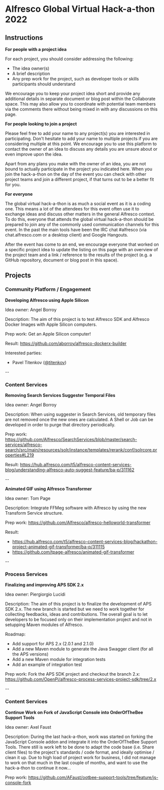 # Alfresco Global Virtual Hack-a-thon 2022

## Instructions

**For people with a project idea**

For each project, you should consider addressing the following:

* The idea owner(s)
* A brief description
* Any prep work for the project, such as developer tools or skills participants should understand

We encourage you to keep your project idea short and provide any additional details in separate document or blog post within the Collaborate space. This may also allow you to coordinate with potential team members via the comments there without being mixed in with any discussions on this page.

**For people looking to join a project**

Please feel free to add your name to any project(s) you are interested in participating. Don't hesitate to add your name to multiple projects if you are considering multiple at this point. We encourage you to use this platform to contact the owner of an idea to discuss any details you are unsure about or even improve upon the idea.

Apart from any plans you make with the owner of an idea, you are not bound to actually participate in the project you indicated here. When you join the hack-a-thon on the day of the event you can check with other project teams and join a different project, if that turns out to be a better fit for you.

**For everyone**

The global virtual hack-a-thon is as much a social event as it is a coding one. This means a lot of the attendees for this event often use it to exchange ideas and discuss other matters in the general Alfresco context. To do this, everyone that attends the global virtual hack-a-thon should be prepared to join any of the commonly used communication channels for this event. In the past the main tools have been the IRC chat #alfresco (via chat.alfresco.com or a desktop client) and Google Hangouts.

After the event has come to an end, we encourage everyone that worked on a specific project idea to update the listing on this page with an overview of the project team and a link / reference to the results of the project (e.g. a GitHub repository, document or blog post in this space).

## Projects

### Community Platform / Engagement

**Developing Alfresco using Apple Silicon**

Idea owner: Angel Borroy

Description: The aim of this project is to test Alfresco SDK and Alfresco Docker Images with Apple Silicon computers.

Prep work: Get an Apple Silicon computer!

Result: https://github.com/aborroy/alfresco-dockerx-builder

Interested parties:

* Pavel Titenkov ([@titenkov](https://github.com/titenkov))

--


### Content Services

**Removing Search Services Suggester Temporal Files**

Idea owner: Angel Borroy

Description: When using suggester in Search Services, old temporary files are not removed once the new ones are calculated. A Shell or Job can be developed in order to purge that directory periodically.

Prep work: https://github.com/Alfresco/SearchServices/blob/master/search-services/alfresco-search/src/main/resources/solr/instance/templates/rerank/conf/solrcore.properties#L219

Result: https://hub.alfresco.com/t5/alfresco-content-services-blog/understanding-alfresco-auto-suggest-feature/ba-p/311162

--

**Animated GIF using Alfresco Transformer**

Idea owner: Tom Page

Description: Integrate FFMeg software with Alfresco by using the new Transform Service structure.

Prep work: https://github.com/Alfresco/alfresco-helloworld-transformer

Result:

* https://hub.alfresco.com/t5/alfresco-content-services-blog/hackathon-project-animated-gif-transformer/ba-p/311115
* https://github.com/tpage-alfresco/animated-gif-transformer

--


### Process Services

**Finalizing and improving APS SDK 2.x**

Idea owner: Piergiorgio Lucidi

Description: The aim of this project is to finalize the development of APS SDK 2.x. The new branch is started but we need to work together for collecting feedbacks, ideas and contributions. The overall goal is to let developers to be focused only on their implementation project and not in setupping Maven modules of Alfresco. 

Roadmap:
* Add support for APS 2.x (2.0.1 and 2.1.0)
* Add a new Maven module to generate the Java Swagger client (for all the APS versions)
* Add a new Maven module for integration tests
* Add an example of integration test

Prep work: Fork the APS SDK project and checkout the branch 2.x:
https://github.com/OpenPj/alfresco-process-services-project-sdk/tree/2.x


-- 


### Content Services

**Continue Work on Fork of JavaScript Console into OrderOfTheBee Support Tools**

Idea owner: Axel Faust

Description: During the last hack-a-thon, work was started on forking the JavaScript Console addon and integrate it into the OrderOfTheBee Support Tools. There still is work left to be done to adapt the code base (i.e. Share client files) to the project's standards / code format, and ideally optimise / clean it up. Due to high load of project work for business, I did not manage to work on that much in the last couple of months, and want to use the hack-a-thon to continue it now...

Prep work: https://github.com/AFaust/ootbee-support-tools/tree/feature/js-console-fork
